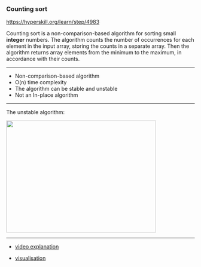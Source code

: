 ### Counting sort

https://hyperskill.org/learn/step/4983

Counting sort is a non-comparison-based algorithm for sorting small **integer** numbers.
The algorithm counts the number of occurrences for each element in the input array, storing the counts in a separate array.
Then the algorithm returns array elements from the minimum to the maximum, in accordance with their counts.

***
- Non-comparison-based algorithm
- O(n) time complexity
- The algorithm can be stable and unstable
- Not an In-place algorithm

***
The  unstable algorithm:

<img height="300" src="/Users/ta4anka/IdeaProjects/ds_and_algorithms_deep_dive_java/src/main/resources/media/arrays_sorting/counting_sort.png" width="400"/>

***
- [video explanation](https://www.youtube.com/watch?v=OKd534EWcdk)

- [visualisation](https://cscircles.cemc.uwaterloo.ca/java_visualize/#code=public+class+Main+%7B%0A++++public+static+void+main(String%5B%5D+args)+%7B%0A++++++++int%5B%5D+intArray+%3D+%7B2,+5,+9,+8,+2,+8,+7,+10,+4,+3%7D%3B%0A++++++++countingSort(intArray,+2,+10)%3B%0A++++%7D%0A%0A++++public+static+void+countingSort(int%5B%5D+input,+int+min,+int+max)+%7B%0A++++++++int%5B%5D+countArray+%3D+new+int%5B(max+-+min)+%2B+1%5D%3B%0A%0A++++++++for+(int+i+%3D+0%3B+i+%3C+input.length%3B+i%2B%2B)+%7B%0A++++++++++++countArray%5Binput%5Bi%5D+-+min%5D%2B%2B%3B%0A++++++++%7D%0A%0A++++++++int+j+%3D+0%3B%0A++++++++for+(int+i+%3D+min%3B+i+%3C%3D+max%3B+i%2B%2B)+%7B%0A++++++++++++while+(countArray%5Bi+-+min%5D+%3E+0)+%7B%0A++++++++++++++++input%5Bj%2B%2B%5D+%3D+i%3B%0A++++++++++++++++countArray%5Bi+-+min%5D--%3B%0A++++++++++++%7D%0A++++++++%7D%0A++++%7D%0A%7D&mode=) 